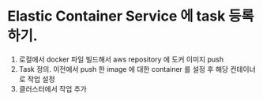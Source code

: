 # Elastic Container Service 에 task 등록하기.   
   
1. 로컬에서 docker 파일 빌드해서 aws repository 에 도커 이미지 push   
2. Task 정의. 이전에서 push 한 image 에 대한 container 를 설정 후 해당 컨테이너로 작업 설정
3. 클러스터에서 작업 추가